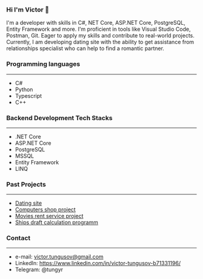### Hi I'm Victor 👋

I'm a developer with skills in C#, NET Core, ASP.NET Core, PostgreSQL, Entity Framework and more. 
I'm proficient in tools like Visual Studio Code, Postman, Git. Eager to apply my skills and contribute to real-world projects. 
Currently, I am developing dating site with the ability to get assistance from relationships specialist who can help to find a romantic partner. 

### Programming languages
---
- C#
- Python
- Typescript
- C++

### Backend Development Tech Stacks
---
-	.NET Core	
-	ASP.NET Core
-	PostgreSQL
-	MSSQL
-	Entity Framework
-	LINQ

### Past Projects
---
- [Dating site](tungyr-dating.fly.dev "Dating site")
- [Computers shop project](https://github.com/tungyr-one/comp-shop "Computers shop")
- [Movies rent service project](https://github.com/tungyr-one/MovieRentApp "Movies rent service project")
- [Ships draft calculation programm](https://github.com/tungyr-one/ships-draft-survey-programm "Ships draft calculation programm")

### Contact
---
-	e-mail: victor.tungusov@gmail.com
-	LinkedIn: https://www.linkedin.com/in/victor-tungusov-b71331196/
-	Telegram: @tungyr






